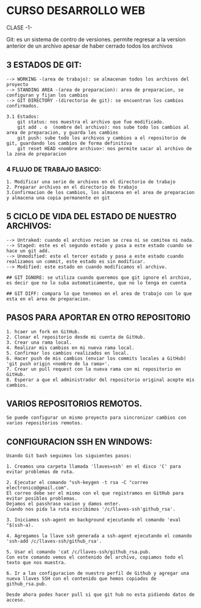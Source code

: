 # CURSO DESARROLLO WEB

CLASE -1-

Git: es un sistema de contro de versiones.
    permite regresar a la version anterior de un archivo apesar de haber cerrado todos los archivos

## 3 ESTADOS DE GIT:
    --> WORKING -(area de trabajo): se almacenan todos los archivos del proyecto
    --> STANDING AREA -(area de preparacion): area de preparacion, se configuran y fijan los cambios
    --> GIT DIRECTORY -(directorio de git): se encuentran los cambios confirmados.

    3.1 Estados:
        git status: nos muestra el archivo que fue modificado.
        git add . o  (nombre del archivo): nos sube todo los cambios al area de preparacion, y guarda los cambios
        git push: sube todo los archivos y cambios a el repositorio de git, guardando los cambios de forma definitiva
        git reset HEAD <nombre archivo>: nos permite sacar al archivo de la zona de preparacion


### 4 FLUJO DE TRABAJO BASICO: 
    1. Modificar una serie de archivos en el directorio de trabajo
    2. Preparar archivos en el directorio de trabajo
    3.Confirmacion de los cambios, los almacena en el area de preparacion y almacena una copia permanente en git


## 5 CICLO DE VIDA DEL ESTADO DE NUESTRO ARCHIVOS:
    --> Untraked: cuando el archivo recien se crea ni se comitea ni nada.
    --> Staged: este es el segundo estado y pasa a este estado cuando se hace un git add.
    --> Unmodified: este el tercer estado y pasa a este estado cuando realizamos un commit, este estado es sin modificar.
    --> Modified: este estado en cuando modificamos el archivo.

    ## GIT IGNORE: se utiliza cuando queremos que git ignore el archivo, es decir que no lo suba automaticamente, que no lo tenga en cuenta

    ## GIT DIFF: compara lo que tenemos en el area de trabajo con lo que esta en el area de preparacion. 

## PASOS PARA APORTAR EN OTRO REPOSITORIO
    1. hcaer un fork en GitHub.
    2. Clonar el repositorio desde mi cuenta de GitHub.
    3. Crear una rama local.
    4. Realizar mis cambios en mi nueva rama local.
    5. Confirmar los cambios realizados en local.
    6. Hacer push de mis cambios (enviar los commits locales a GitHub) 'git push origin <nombre de la rama>'.
    7. Crear un pull request con la nueva rama con mi repositorio en GitHub.
    8. Esperar a que el administrador del repositorio original acepte mis cambios. 


## VARIOS REPOSITORIOS REMOTOS.
    Se puede configurar un mismo proyecto para sincronizar cambios con varios repositorios remotos.


## CONFIGURACION SSH EN WINDOWS:
    Usando Git bash seguimos los siguientes pasos:

    1. Creamos una carpeta llamada 'llaves=ssh' en el disco 'C' para evitar problemas de ruta.

    2. Ejecutar el comando "ssh-keygen -t rsa -C "correo electronico@gmail.com".
    El correo debe ser el mismo con el que registramos en GitHub para evitar posibles problemas.
    Dejamos el passhrase vacion y damos enter.
    Cuando nos pida la ruta escribimos '/c/llaves-ssh'github_rsa'.

    3. Iniciamos ssh-agent en background ejecutando el comando 'eval "$(ssh-a).

    4. Agregamos la llave ssh generada a ssh-agent ejecutando el comando 'ssh-add /c/llaves-ssh/github_rsa'.

    5. Usar el comando 'cat /c/llaves-ssh/github_rsa.pub.
    Con este comando vemos el contenido del archivo, copiamos todo el texto que nos muestra.

    6. Ir a las configuracion de nuestro perfil de Github y agregar una nueva llaves SSH con el contenido que hemos copiados de github_rsa.pub.
    
    Desde ahora podes hacer pull si que git hub no esta pidiendo datos de acceso.

    
   
    